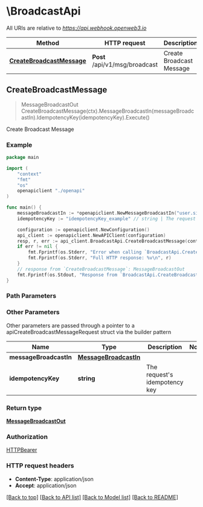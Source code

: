 # \BroadcastApi

All URIs are relative to *https://api.webhook.openweb3.io*

Method | HTTP request | Description
------------- | ------------- | -------------
[**CreateBroadcastMessage**](BroadcastApi.md#CreateBroadcastMessage) | **Post** /api/v1/msg/broadcast | Create Broadcast Message



## CreateBroadcastMessage

> MessageBroadcastOut CreateBroadcastMessage(ctx).MessageBroadcastIn(messageBroadcastIn).IdempotencyKey(idempotencyKey).Execute()

Create Broadcast Message



### Example

```go
package main

import (
    "context"
    "fmt"
    "os"
    openapiclient "./openapi"
)

func main() {
    messageBroadcastIn := *openapiclient.NewMessageBroadcastIn("user.signup", map[string]interface{}({"email":"test@example.com","type":"user.created","username":"test_user"})) // MessageBroadcastIn | 
    idempotencyKey := "idempotencyKey_example" // string | The request's idempotency key (optional)

    configuration := openapiclient.NewConfiguration()
    api_client := openapiclient.NewAPIClient(configuration)
    resp, r, err := api_client.BroadcastApi.CreateBroadcastMessage(context.Background()).MessageBroadcastIn(messageBroadcastIn).IdempotencyKey(idempotencyKey).Execute()
    if err != nil {
        fmt.Fprintf(os.Stderr, "Error when calling `BroadcastApi.CreateBroadcastMessage``: %v\n", err)
        fmt.Fprintf(os.Stderr, "Full HTTP response: %v\n", r)
    }
    // response from `CreateBroadcastMessage`: MessageBroadcastOut
    fmt.Fprintf(os.Stdout, "Response from `BroadcastApi.CreateBroadcastMessage`: %v\n", resp)
}
```

### Path Parameters



### Other Parameters

Other parameters are passed through a pointer to a apiCreateBroadcastMessageRequest struct via the builder pattern


Name | Type | Description  | Notes
------------- | ------------- | ------------- | -------------
 **messageBroadcastIn** | [**MessageBroadcastIn**](MessageBroadcastIn.md) |  | 
 **idempotencyKey** | **string** | The request&#39;s idempotency key | 

### Return type

[**MessageBroadcastOut**](MessageBroadcastOut.md)

### Authorization

[HTTPBearer](../README.md#HTTPBearer)

### HTTP request headers

- **Content-Type**: application/json
- **Accept**: application/json

[[Back to top]](#) [[Back to API list]](../README.md#documentation-for-api-endpoints)
[[Back to Model list]](../README.md#documentation-for-models)
[[Back to README]](../README.md)

